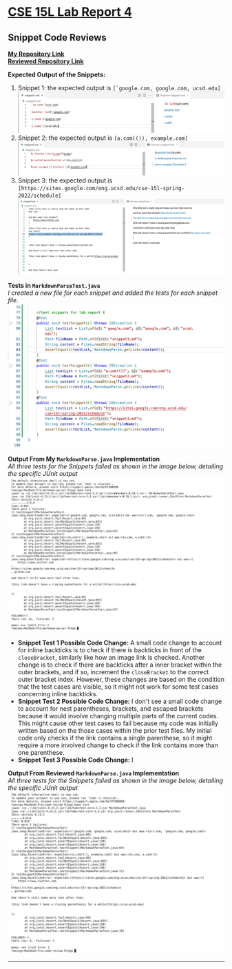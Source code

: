 # [CSE 15L Lab Report 4](https://yuming73.github.io/cse15l-lab-reports/lab-report-4-week-8.html)    
## Snippet Code Reviews    

**[My Repository Link](https://github.com/yuming73/markdown-parser.git)**   
**[Reviewed Repository Link](https://github.com/Sking56/markdown-parser.git)**   

**Expected Output of the Snippets:**    
1. Snippet 1: the expected output is ``[`google.com, google.com, ucsd.edu]``   
![expected output1](lab7-screenshot4.png)   
2. Snippet 2: the expected output is `[a.com(()), example.com]`   
![expected output2](lab7-screenshot5.png)   
3. Snippet 3: the expected output is `[https://sites.google.com/eng.ucsd.edu/cse-15l-spring-2022/schedule]`   
![expected output3](lab7-screenshot6.png)   

**Tests in `MarkdownParseTest.java`**   
*I created a new file for each snippet and added the tests for each snippet file.*   
![snippet tests](lab7-screenshot2.png)   
    
**Output From My `MarkdownParse.java` Implementation**     
*All three tests for the Snippets failed as shown in the image below, detailing the specific JUnit output*   
![my output](lab7-screenshot1.png)   
* **Snippet Test 1 Possible Code Change:** A small code change to account for inline backticks is to check if there is backticks in front of the `closeBracket`, similarly like how an image link is checked. Another change is to check if there are backticks after a inner bracket within the outer brackets, and if so, increment the `closeBracket` to the correct outer bracket index. However, these changes are based on the condition that the test cases are visible, so it might not work for some test cases concerning inline backticks.    
* **Snippet Test 2 Possible Code Change:** I don't see a small code change to account for nest parentheses, brackets, and escaped brackets because it would involve changing multiple parts of the current codes. This might cause other test cases to fail because my code was initially written based on the those cases within the prior test files. My initial code only checks if the link contains a single parenthese, so it might require a more involved change to check if the link contains more than one parenthese.    
* **Snippet Test 3 Possible Code Change:** I    

**Output From Reviewed `MarkdownParse.java` Implementation**   
*All three tests for the Snippets failed as shown in the image below, detailing the specific JUnit output*   
![reviewed output](lab7-screenshot3.png)   

---    